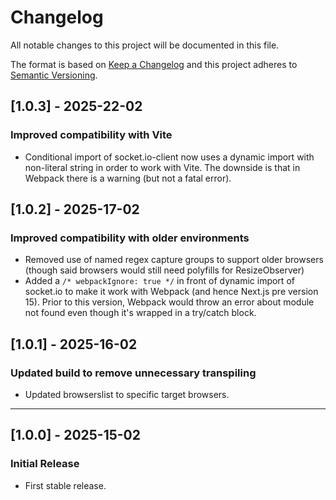 # Changelog

All notable changes to this project will be documented in this file.

The format is based on [Keep a Changelog](https://keepachangelog.com/en/1.0.0/)
and this project adheres to [Semantic Versioning](https://semver.org/).

## [1.0.3] - 2025-22-02

### Improved compatibility with Vite

- Conditional import of socket.io-client now uses a dynamic import with
  non-literal string in order to work with Vite. The downside is that in
  Webpack there is a warning (but not a fatal error).

## [1.0.2] - 2025-17-02

### Improved compatibility with older environments

- Removed use of named regex capture groups to support older browsers (though
  said browsers would still need polyfills for ResizeObserver)
- Added a `/* webpackIgnore: true */` in front of dynamic import of socket.io to
  make it work with Webpack (and hence Next.js pre version 15). Prior to this
  version, Webpack would throw an error about module not found even though it's
  wrapped in a try/catch block.

## [1.0.1] - 2025-16-02

### Updated build to remove unnecessary transpiling

- Updated browserslist to specific target browsers.

---

## [1.0.0] - 2025-15-02

### Initial Release

- First stable release.
